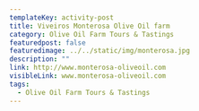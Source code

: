 ```yaml
---
templateKey: activity-post
title: Viveiros Monterosa Olive Oil farm
category: Olive Oil Farm Tours & Tastings 
featuredpost: false
featuredimage: ../../static/img/monterosa.jpg
description: ""
link: http://www.monterosa-oliveoil.com 
visibleLink: www.monterosa-oliveoil.com
tags:
  - Olive Oil Farm Tours & Tastings 
---
```


